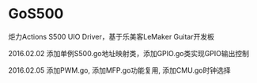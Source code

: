 # GoS500
炬力Actions S500 UIO Driver，基于乐美客LeMaker Guitar开发板

2016.02.02  添加单例S500.go地址映射类，添加GPIO.go类实现GPIO输出控制

2016.02.05  添加PWM.go, 添加MFP.go功能复用, 添加CMU.go时钟选择

